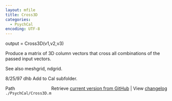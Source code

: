 ```yaml
---
layout: mfile
title: Cross3D
categories:
  - PsychCal
encoding: UTF-8
---
```


output = Cross3D\(v1,v2,v3\)

Produce a matrix of 3D column vectors that cross all
combinations of the passed input vectors.

See also meshgrid, ndgrid.

8/25/97   dhb  Add to Cal subfolder.


<div class="code_header" style="text-align:right;">
  <span style="float:left;">Path&nbsp;&nbsp;</span> <span class="counter">Retrieve <a href=
  "https://raw.github.com/Psychtoolbox-3/Psychtoolbox-3/beta/./PsychCal/Cross3D.m">current version from GitHub</a> | View <a href=
  "https://github.com/Psychtoolbox-3/Psychtoolbox-3/commits/beta/./PsychCal/Cross3D.m">changelog</a></span>
</div>
<div class="code">
  <code>./PsychCal/Cross3D.m</code>
</div>
